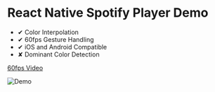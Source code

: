 # React Native Spotify Player Demo

- ✔ Color Interpolation
- ✔ 60fps Gesture Handling
- ✔ iOS and Android Compatible
- ✘ Dominant Color Detection

[60fps Video](https://thumbs.gfycat.com/ClearLinearAurochs-mobile.mp4)

![Demo](https://thumbs.gfycat.com/ClearLinearAurochs-size_restricted.gif)

